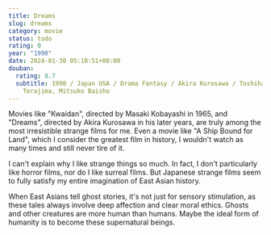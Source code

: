 ```yaml
---
title: Dreams
slug: dreams
category: movie
status: todo
rating: 0
year: "1990"
date: 2024-01-30 05:10:51+08:00
douban:
  rating: 8.7
  subtitle: 1990 / Japan USA / Drama Fantasy / Akira Kurosawa / Toshiharu
    Terajima, Mitsuko Baisho
---
```


Movies like "Kwaidan", directed by Masaki Kobayashi in 1965, and "Dreams", directed by Akira Kurosawa in his later years, are truly among the most irresistible strange films for me. Even a movie like "A Ship Bound for Land", which I consider the greatest film in history, I wouldn't watch as many times and still never tire of it. 

I can't explain why I like strange things so much. In fact, I don't particularly like horror films, nor do I like surreal films. But Japanese strange films seem to fully satisfy my entire imagination of East Asian history. 

When East Asians tell ghost stories, it's not just for sensory stimulation, as these tales always involve deep affection and clear moral ethics. Ghosts and other creatures are more human than humans. Maybe the ideal form of humanity is to become these supernatural beings.
